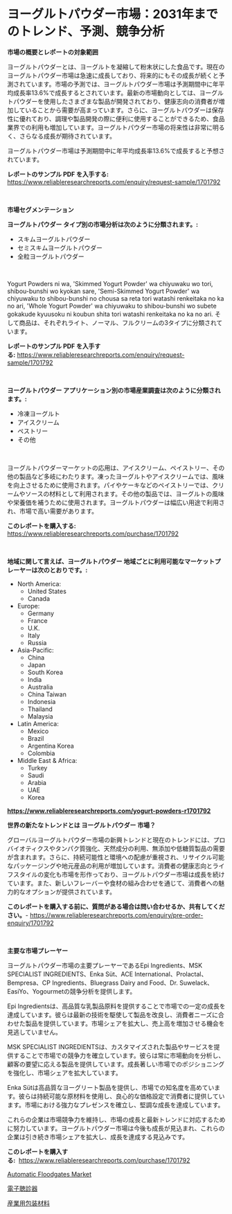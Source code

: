 <p><h1>ヨーグルトパウダー市場：2031年までのトレンド、予測、競争分析</h1></p><p><strong>市場の概要とレポートの対象範囲</strong></p>
<p><p>ヨーグルトパウダーとは、ヨーグルトを凝縮して粉末状にした食品です。現在のヨーグルトパウダー市場は急速に成長しており、将来的にもその成長が続くと予測されています。市場の予測では、ヨーグルトパウダー市場は予測期間中に年平均成長率13.6%で成長するとされています。最新の市場動向としては、ヨーグルトパウダーを使用したさまざまな製品が開発されており、健康志向の消費者が増加していることから需要が高まっています。さらに、ヨーグルトパウダーは保存性に優れており、調理や製品開発の際に便利に使用することができるため、食品業界での利用も増加しています。ヨーグルトパウダー市場の将来性は非常に明るく、さらなる成長が期待されています。</p><p>ヨーグルトパウダー市場は予測期間中に年平均成長率13.6%で成長すると予想されています。</p></p>
<p><strong>レポートのサンプル PDF を入手する:</strong> <a href="https://www.reliableresearchreports.com/enquiry/request-sample/1701792">https://www.reliableresearchreports.com/enquiry/request-sample/1701792</a></p>
<p>&nbsp;</p>
<p><strong>市場セグメンテーション</strong></p>
<p><strong>ヨーグルトパウダー タイプ別の市場分析は次のように分類されます。:</strong></p>
<p><ul><li>スキムヨーグルトパウダー</li><li>セミスキムヨーグルトパウダー</li><li>全粒ヨーグルトパウダー</li></ul></p>
<p>&nbsp;</p>
<p><p>Yogurt Powders ni wa, 'Skimmed Yogurt Powder' wa chiyuwaku wo tori, shibou-bunshi wo kyokan sare, 'Semi-Skimmed Yogurt Powder' wa chiyuwaku to shibou-bunshi no chousa sa reta tori watashi renkeitaka no ka no ari, 'Whole Yogurt Powder' wa chiyuwaku to shibou-bunshi wo subete gokakude kyuusoku ni koubun shita tori watashi renkeitaka no ka no ari. そして商品は、それぞれライト、ノーマル、フルクリームの3タイプに分類されています。</p></p>
<p><strong>レポートのサンプル PDF を入手する:</strong>&nbsp;<a href="https://www.reliableresearchreports.com/enquiry/request-sample/1701792">https://www.reliableresearchreports.com/enquiry/request-sample/1701792</a></p>
<p>&nbsp;</p>
<p><strong> ヨーグルトパウダー アプリケーション別の市場産業調査は次のように分類されます。:</strong></p>
<p><ul><li>冷凍ヨーグルト</li><li>アイスクリーム</li><li>ペストリー</li><li>その他</li></ul></p>
<p>&nbsp;</p>
<p><p>ヨーグルトパウダーマーケットの応用は、アイスクリーム、ペイストリー、その他の製品など多岐にわたります。凍ったヨーグルトやアイスクリームでは、風味を向上させるために使用されます。パイやケーキなどのペイストリーでは、クリームやソースの材料として利用されます。その他の製品では、ヨーグルトの風味や栄養価を補うために使用されます。ヨーグルトパウダーは幅広い用途で利用され、市場で高い需要があります。</p></p>
<p><strong>このレポートを購入する:</strong>&nbsp; <a href="https://www.reliableresearchreports.com/purchase/1701792">https://www.reliableresearchreports.com/purchase/1701792</a></p>
<p>&nbsp;</p>
<p><strong>地域に関して言えば、ヨーグルトパウダー 地域ごとに利用可能なマーケットプレーヤーは次のとおりです。:</strong></p>
<p><ul>
    <li>
        North America:
        <ul>
            <li>United States</li>
            <li>Canada</li>
        </ul>
    </li>
    <li>
        Europe:
        <ul>
            <li>Germany</li>
            <li>France</li>
            <li>U.K.</li>
            <li>Italy</li>
            <li>Russia</li>
        </ul>
    </li>
    <li>
        Asia-Pacific:
        <ul>
            <li>China</li>
            <li>Japan</li>
            <li>South Korea</li>
            <li>India</li>
            <li>Australia</li>
            <li>China Taiwan</li>
            <li>Indonesia</li>
            <li>Thailand</li>
            <li>Malaysia</li>
        </ul>
    </li>
    <li>
        Latin America:
        <ul>
            <li>Mexico</li>
            <li>Brazil</li>
            <li>Argentina Korea</li>
            <li>Colombia</li>
        </ul>
    </li>
    <li>
        Middle East & Africa:
        <ul>
            <li>Turkey</li>
            <li>Saudi</li>
            <li>Arabia</li>
            <li>UAE</li>
            <li>Korea</li>
        </ul>
    </li>
    </ul></p>
<p><strong><a href="https://www.reliableresearchreports.com/yogurt-powders-r1701792">https://www.reliableresearchreports.com/yogurt-powders-r1701792</a></strong>&nbsp;</p>
<p><strong>世界の新たなトレンドとは ヨーグルトパウダー 市場？</strong></p>
<p><p>グローバルヨーグルトパウダー市場の新興トレンドと現在のトレンドには、プロバイオティクスやタンパク質強化、天然成分の利用、無添加や低糖質製品の需要が含まれます。さらに、持続可能性と環境への配慮が重視され、リサイクル可能なパッケージングや地元産品の利用が増加しています。消費者の健康志向とライフスタイルの変化も市場を形作っており、ヨーグルトパウダー市場は成長を続けています。また、新しいフレーバーや食材の組み合わせを通じて、消費者への魅力的なオプションが提供されています。</p></p>
<p><strong>このレポートを購入する前に、質問がある場合は問い合わせるか、共有してください。</strong>- <a href="https://www.reliableresearchreports.com/enquiry/pre-order-enquiry/1701792">https://www.reliableresearchreports.com/enquiry/pre-order-enquiry/1701792</a></p>
<p>&nbsp;</p>
<p><strong>主要な市場プレーヤー</strong></p>
<p><p>ヨーグルトパウダー市場の主要プレーヤーであるEpi Ingredients、MSK SPECIALIST INGREDIENTS、Enka Süt、ACE International、Prolactal、Bempresa、CP Ingredients、Bluegrass Dairy and Food、Dr. Suwelack、EasiYo、Yogourmetの競争分析を提供します。</p><p>Epi Ingredientsは、高品質な乳製品原料を提供することで市場での一定の成長を達成しています。彼らは最新の技術を駆使して製品を改良し、消費者ニーズに合わせた製品を提供しています。市場シェアを拡大し、売上高を増加させる機会を見逃していません。</p><p>MSK SPECIALIST INGREDIENTSは、カスタマイズされた製品やサービスを提供することで市場での競争力を確立しています。彼らは常に市場動向を分析し、顧客の要望に応える製品を提供しています。成長著しい市場でのポジショニングを強化し、市場シェアを拡大しています。</p><p>Enka Sütは高品質なヨーグリート製品を提供し、市場での知名度を高めています。彼らは持続可能な原材料を使用し、良心的な価格設定で消費者に提供しています。市場における強力なプレゼンスを確立し、堅調な成長を達成しています。</p><p>これらの企業は市場競争力を維持し、市場の成長と最新トレンドに対応するために努力しています。ヨーグルトパウダー市場は今後も成長が見込まれ、これらの企業は引き続き市場シェアを拡大し、成長を達成する見込みです。</p></p>
<p><strong>このレポートを購入する:</strong>&nbsp;&nbsp;<a href="https://www.reliableresearchreports.com/purchase/1701792">https://www.reliableresearchreports.com/purchase/1701792</a></p>
<p><p><a href="https://github.com/mancsybtousav/Market-Research-Report-List-2/blob/main/automatic-floodgates-market.md">Automatic Floodgates Market</a></p><p><a href="https://github.com/KaydenJohns1964/Market-Research-Report-List-1/blob/main/522403231797.md">電子聴診器</a></p><p><a href="https://github.com/marbadji/Market-Research-Report-List-1/blob/main/170669631796.md">産業用包装材料</a></p></p>